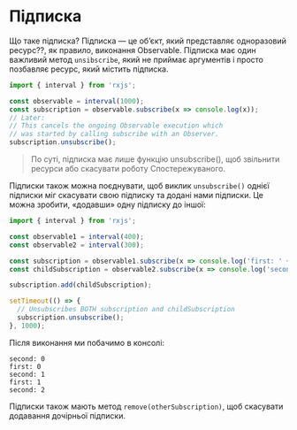 # Підписка
Що таке підписка? Підписка — це об’єкт, який представляє одноразовий ресурс??, як правило, виконання Observable. 
Підписка має один важливий метод `unsibscribe`, який не приймає аргументів і просто позбавляє ресурс, який містить підписка. 
```javascript
import { interval } from 'rxjs';

const observable = interval(1000);
const subscription = observable.subscribe(x => console.log(x));
// Later:
// This cancels the ongoing Observable execution which
// was started by calling subscribe with an Observer.
subscription.unsubscribe();
```
> По суті, підписка має лише функцію unsubscribe(), щоб звільнити ресурси або скасувати роботу Спостережуваного.

Підписки також можна поєднувати, щоб виклик `unsubscribe()` однієї підписки міг скасувати свою підписку та додані нами підписки. 
Це можна зробити, «додавши» одну підписку до іншої:
```javascript
import { interval } from 'rxjs';

const observable1 = interval(400);
const observable2 = interval(300);

const subscription = observable1.subscribe(x => console.log('first: ' + x));
const childSubscription = observable2.subscribe(x => console.log('second: ' + x));

subscription.add(childSubscription);

setTimeout(() => {
  // Unsubscribes BOTH subscription and childSubscription
  subscription.unsubscribe();
}, 1000);
```
Після виконання ми побачимо в консолі:
```
second: 0
first: 0
second: 1
first: 1
second: 2
```
Підписки також мають метод `remove(otherSubscription)`, щоб скасувати додавання дочірньої підписки.
